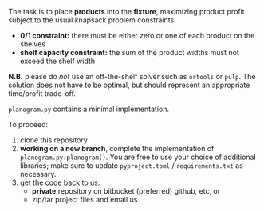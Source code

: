 The task is to place **products** into the **fixture**, maximizing product profit subject to the usual knapsack problem constraints:

-   **0/1 constraint:** there must be either zero or one of each product on the shelves
-   **shelf capacity constraint:** the sum of the product widths must not exceed the shelf width

**N.B.** please do *not* use an off-the-shelf solver such as `ortools` or `pulp`.
The solution does not have to be optimal, but should represent an appropriate time/profit trade-off.

`planogram.py` contains a minimal implementation.

To proceed:

1.  clone this repository
2.  **working on a new branch**, complete the implementation of `planogram.py:planogram()`.
    You are free to use your choice of additional libraries;
    make sure to update `pyproject.toml` / `requirements.txt` as necessary.
3.  get the code back to us:
    -   **private** repository on bitbucket (preferred) github, etc, or
    -   zip/tar project files and email us
